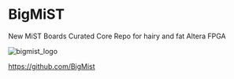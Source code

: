 # BigMiST
New MiST Boards Curated Core Repo for hairy and fat Altera FPGA

![bigmist_logo](https://github.com/user-attachments/assets/b354f360-3ef4-464c-86f2-f75a58fa8ab7)

https://github.com/BigMist
